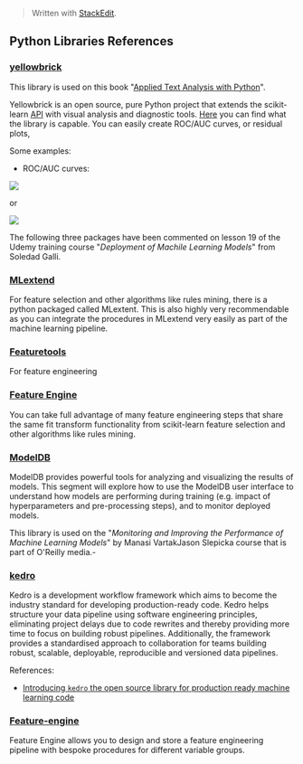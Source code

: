 


> Written with [StackEdit](https://stackedit.io/).

## Python Libraries References

### [yellowbrick](https://www.scikit-yb.org/en/latest/about.html)

This library is used on this book "[Applied Text Analysis with Python](https://www.amazon.com/Applied-Text-Analysis-Python-Language-Aware-ebook/dp/B07DNKHJL8/ref=sr_1_1?crid=1BJJ5JXU3WHPW&keywords=applied+text+analysis+with+python&qid=1551031889&s=gateway&sprefix=Applied+Text+%2Caps%2C132&sr=8-1)". 

Yellowbrick is an open source, pure Python project that extends the scikit-learn [API](http://scikit-learn.org/stable/modules/classes.html) with visual analysis and diagnostic tools. [Here](https://www.scikit-yb.org/en/latest/api/index.html) you can find what the library is capable. You can easily create ROC/AUC curves, or residual plots, 

Some examples:

- ROC/AUC curves:

![](https://www.scikit-yb.org/en/latest/_images/rocauc_binary.png)

or 

![](https://www.scikit-yb.org/en/latest/_images/rocauc_multiclass.png)

The following three packages have been commented on lesson 19 of the Udemy training course "_Deployment of Machile Learning Models_" from Soledad Galli.

### [MLextend](http://rasbt.github.io/mlxtend/)

For feature selection and other algorithms like rules mining, there is a python packaged called MLextent. This is also highly very recommendable as you can integrate the procedures in MLextend very easily as part of the machine learning pipeline.

### [Featuretools](https://www.featuretools.com/)

For feature engineering

### [Feature Engine](https://github.com/solegalli/feature_engine)

You can take full advantage of many feature engineering steps that share the same fit transform functionality from scikit-learn
feature selection and other algorithms like rules mining.

### [ModelDB](https://mitdbg.github.io/modeldb/)

ModelDB provides powerful tools for analyzing and visualizing the results of models. This segment will explore how to use the ModelDB user interface to understand how models are performing during training (e.g. impact of hyperparameters and pre-processing steps), and to monitor deployed models.

This library is used on the "_Monitoring and Improving the Performance of Machine Learning Models_" by
Manasi VartakJason Slepicka course that is part of O'Reilly media.- 

### [kedro](https://kedro.readthedocs.io/en/latest/)

Kedro is a development workflow framework which aims to become the industry standard for developing production-ready code. Kedro helps structure your data pipeline using software engineering principles, eliminating project delays due to code rewrites and thereby providing more time to focus on building robust pipelines. Additionally, the framework provides a standardised approach to collaboration for teams building robust, scalable, deployable, reproducible and versioned data pipelines.

References:

- [Introducing `kedro` the open source library for production ready machine learning code](https://medium.com/@QuantumBlack/introducing-kedro-the-open-source-library-for-production-ready-machine-learning-code-d1c6d26ce2cf)


### [Feature-engine](https://www.trainindata.com/feature-engine)

Feature Engine allows you to design and store a feature engineering pipeline with bespoke procedures for different variable groups.
<!--stackedit_data:
eyJoaXN0b3J5IjpbLTUxMzkxMTU4OCwtMTg5MzcxMTE1MF19
-->